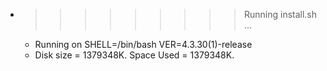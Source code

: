 * >>>>>>>>> Running install.sh ...
  * Running on SHELL=/bin/bash VER=4.3.30(1)-release
  * Disk size = 1379348K. Space Used = 1379348K.
